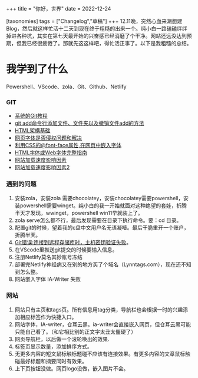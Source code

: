 +++
title = "你好，世界"
date = 2022-12-24

[taxonomies]
tags = ["Changelog","草稿"]
+++
12.11晚，突然心血来潮想建Blog，然后就这样忙活十二天到现在终于粗糙的出来一个。纯小白一路磕磕绊绊掉进各种坑，其实在第七天最开始的兴奋感已经消磨了个干净。网站还远没达到预期，但我已经很疲倦了。那就先这这样吧，得忙活正事了。以下是我粗糙的总结。
<!-- more -->

# 我学到了什么
Powershell、VScode、zola、Git、Github、Netlify

### GIT
- [系统的Git教程](https://www.liaoxuefeng.com/wiki/896043488029600)
- [git add命令行添加文件、文件夹以及撤销文件add的方法](https://cloud.tencent.com/developer/article/1537931)
- [HTML架構基础](https://www.sun-exp.com/blog01?id=5)
- [网页字体是否侵权问题和解决](https://zhuanlan.zhihu.com/p/420848770)
- [利用CSS的@font-face属性,在网页中嵌入字体](https://www.cnblogs.com/hnyei/archive/2012/02/20/2360306.html)
- [HTML字体或Web字体完整指南](https://www.wbolt.com/html-fonts.html)
- [网站加载速度影响因素](https://blog.51cto.com/u_15410286/4536227)
- [网站加载速度影响因素2](https://zhuanlan.zhihu.com/p/31224108)


### 遇到的问题
1. 安装zola，安装zola 需要chocolatey，安装chocolatey需要powershell，安装powershell需要winget。纯小白的我一开始就面对这种绝望的套娃，折腾半天才发现，wwinget，powershell win11早就装上了。
2. zola serve怎么都不行，最后发现需要在目录下执行命令。要：cd 目录。
3. 配置git的时候，望着我的c盘中文用户名无语凝噎。最后干脆重开一个账户，折腾半天。
4. [Git错误:连接到远程存储库时，主机密钥验证失败](https://cloud.tencent.com/developer/ask/sof/75662)。
5. 在VScode里推送git提交的时候要输入信息。
6. 注册Netlify莫名其妙账号冻结
7. 部署完Netlify神经病又在别的地方买了个域名（Lynntags.com），现在还不知到怎么整。
8. 网站嵌入字体 IA-Writer 失败

### 网站
1. 网站只有主页和tags页。所有信息用tag分类，导航栏也会根据一时的兴趣添加相应标签作为快捷入口。
2. 网站字体，IA-writer，仓耳云黑。ia-writer会直接嵌入网页，但仓耳云黑可能只能自己看了。（和它相比别的正文字太丑太僵硬了）
3. 网页导航栏，以后做一个滚轮唤出的效果.
4. 标签页显示数量，添加排序方式。
5. 无更多内容的短文鼠标触标题碰不应该有连接效果。有更多内容的文章鼠标触碰最好标题和摘要同时有效果。
6. 上下页按钮没做。网页logo没做，嵌入图片不会。